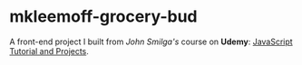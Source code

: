 # mkleemoff-grocery-bud

A front-end project I built from *John Smilga's* course on **Udemy**: <base target="_blank">[JavaScript Tutorial and Projects](https://www.udemy.com/course/javascript-tutorial-for-beginners-w/).
